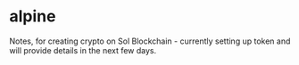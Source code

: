 # alpine

Notes, for creating crypto on Sol Blockchain - currently setting up token and will provide details in the next few days.
